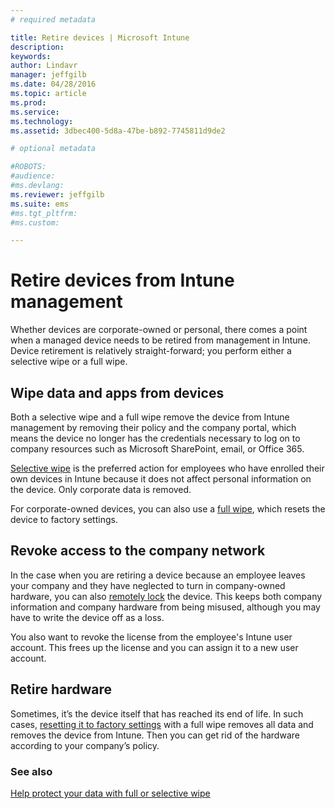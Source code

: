 ```yaml
---
# required metadata

title: Retire devices | Microsoft Intune
description:
keywords:
author: Lindavr
manager: jeffgilb
ms.date: 04/28/2016
ms.topic: article
ms.prod:
ms.service:
ms.technology:
ms.assetid: 3dbec400-5d8a-47be-b892-7745811d9de2

# optional metadata

#ROBOTS:
#audience:
#ms.devlang:
ms.reviewer: jeffgilb
ms.suite: ems
#ms.tgt_pltfrm:
#ms.custom:

---
```


# Retire devices from Intune management

Whether devices are corporate-owned or personal, there comes a point when a managed device needs to be retired from management in Intune. Device retirement is relatively straight-forward; you perform either a selective wipe or a full wipe.
## Wipe data and apps from devices
Both a selective wipe and a full wipe remove the device from Intune management by removing their policy and the company portal, which means the device no longer has the credentials necessary to log on to company resources such as Microsoft SharePoint, email, or Office 365.

[Selective wipe](use-remote-wipe-to-help-protect-data-using-microsoft-intune.md) is the preferred action for employees who have enrolled their own devices in Intune because it does not affect personal information on the device. Only corporate data is removed.

For corporate-owned devices, you can also use a [full wipe](use-remote-wipe-to-help-protect-data-using-microsoft-intune.md), which resets the device to factory settings.

## Revoke access to the company network
In the case when you are retiring a device because an employee leaves your company and they have neglected to turn in company-owned hardware, you can also [remotely lock](use-remote-lock-and-passcode-reset-in-microsoft-intune.md) the device. This keeps both company information and company hardware from being misused, although you may have to write the device off as a loss.

You also want to revoke the license from the employee's Intune user account. This frees up the license and you can assign it to a new user  account.

## Retire hardware
Sometimes, it’s the device itself that has reached its end of life. In such cases, [resetting it to factory settings](use-remote-wipe-to-help-protect-data-using-microsoft-intune.md) with a full wipe removes all data and removes the device from Intune. Then you can get rid of the hardware according to your company’s policy.

### See also
[Help protect your data with full or selective wipe](use-remote-wipe-to-help-protect-data-using-microsoft-intune.md)
